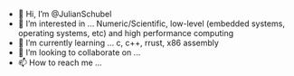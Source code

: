 - 👋 Hi, I’m @JulianSchubel
- 👀 I’m interested in ... Numeric/Scientific, low-level (embedded systems, operating systems, etc) and high performance computing 
- 🌱 I’m currently learning ... c, c++, rrust, x86 assembly
- 💞️ I’m looking to collaborate on ...
- 📫 How to reach me ...

<!---
JulianSchubel/JulianSchubel is a ✨ special ✨ repository because its `README.md` (this file) appears on your GitHub profile.
You can click the Preview link to take a look at your changes.
--->
